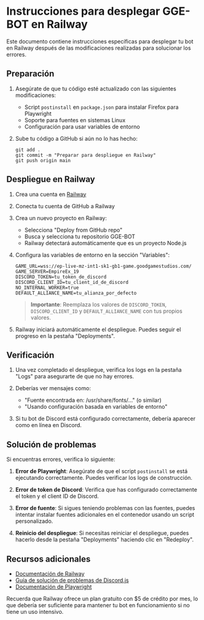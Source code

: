 # Instrucciones para desplegar GGE-BOT en Railway

Este documento contiene instrucciones específicas para desplegar tu bot en Railway después de las modificaciones realizadas para solucionar los errores.

## Preparación

1. Asegúrate de que tu código esté actualizado con las siguientes modificaciones:
   - Script `postinstall` en `package.json` para instalar Firefox para Playwright
   - Soporte para fuentes en sistemas Linux
   - Configuración para usar variables de entorno

2. Sube tu código a GitHub si aún no lo has hecho:
   ```
   git add .
   git commit -m "Preparar para despliegue en Railway"
   git push origin main
   ```

## Despliegue en Railway

1. Crea una cuenta en [Railway](https://railway.app/)

2. Conecta tu cuenta de GitHub a Railway

3. Crea un nuevo proyecto en Railway:
   - Selecciona "Deploy from GitHub repo"
   - Busca y selecciona tu repositorio GGE-BOT
   - Railway detectará automáticamente que es un proyecto Node.js

4. Configura las variables de entorno en la sección "Variables":

   ```
   GAME_URL=wss://ep-live-mz-int1-sk1-gb1-game.goodgamestudios.com/
   GAME_SERVER=EmpireEx_19
   DISCORD_TOKEN=tu_token_de_discord
   DISCORD_CLIENT_ID=tu_client_id_de_discord
   NO_INTERNAL_WORKER=true
   DEFAULT_ALLIANCE_NAME=tu_alianza_por_defecto
   ```

   > **Importante**: Reemplaza los valores de `DISCORD_TOKEN`, `DISCORD_CLIENT_ID` y `DEFAULT_ALLIANCE_NAME` con tus propios valores.

5. Railway iniciará automáticamente el despliegue. Puedes seguir el progreso en la pestaña "Deployments".

## Verificación

1. Una vez completado el despliegue, verifica los logs en la pestaña "Logs" para asegurarte de que no hay errores.

2. Deberías ver mensajes como:
   - "Fuente encontrada en: /usr/share/fonts/..." (o similar)
   - "Usando configuración basada en variables de entorno"

3. Si tu bot de Discord está configurado correctamente, debería aparecer como en línea en Discord.

## Solución de problemas

Si encuentras errores, verifica lo siguiente:

1. **Error de Playwright**: Asegúrate de que el script `postinstall` se está ejecutando correctamente. Puedes verificar los logs de construcción.

2. **Error de token de Discord**: Verifica que has configurado correctamente el token y el client ID de Discord.

3. **Error de fuente**: Si sigues teniendo problemas con las fuentes, puedes intentar instalar fuentes adicionales en el contenedor usando un script personalizado.

4. **Reinicio del despliegue**: Si necesitas reiniciar el despliegue, puedes hacerlo desde la pestaña "Deployments" haciendo clic en "Redeploy".

## Recursos adicionales

- [Documentación de Railway](https://docs.railway.app/)
- [Guía de solución de problemas de Discord.js](https://discordjs.guide/popular-topics/errors.html)
- [Documentación de Playwright](https://playwright.dev/docs/intro)

Recuerda que Railway ofrece un plan gratuito con $5 de crédito por mes, lo que debería ser suficiente para mantener tu bot en funcionamiento si no tiene un uso intensivo.